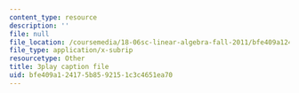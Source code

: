 ```yaml
---
content_type: resource
description: ''
file: null
file_location: /coursemedia/18-06sc-linear-algebra-fall-2011/bfe409a124175b8592151c3c4651ea70_Ts3o2I8_Mxc.vtt
file_type: application/x-subrip
resourcetype: Other
title: 3play caption file
uid: bfe409a1-2417-5b85-9215-1c3c4651ea70
---
```

